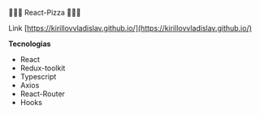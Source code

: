 🚀🚀🚀  React-Pizza  🚀🚀🚀

Link [https://kirillovvladislav.github.io/](https://kirillovvladislav.github.io/)

__Tecnologias__
 * React
 * Redux-toolkit
 * Typescript
 * Axios
 * React-Router
 * Hooks
 
